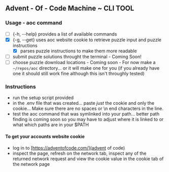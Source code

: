 ## Advent - Of - Code Machine ~ CLI TOOL
### Usage - aoc command
- [ ] {-h, --help} provides a list of available commands
- [x]  {-g, --get} uses aoc website cookie to retrieve puzzle input and puzzle instructions
    - [x]  parses puzzle instructions to make them more readable
- [ ] submit puzzle solutions throught the terminal - Coming Soon!
- [ ] choose puzzle download locations - Coming soon - For now make a `~/repos/aoc` directory... or it will make one for you (if you already have one it should still work fine although this isn't throughly tested) 

### Instructions
- run the setup script provided
- in the .env file that was created... paste *just* the cookie and only the cookie... Make sure there are no spaces or \n end characters in the line.
- test the aoc command that was symlinked into your path... better path finding is coming soon so you may have to adjust where it is linked to or what which paths are in your $PATH

#### To get your accounts website cookie
- log in to [https://adventofcode.com/](advent of code)
- inspect the page, refresh on the network tab, inspect any of the returned network request and view the cookie value in the cookie tab of the network page
